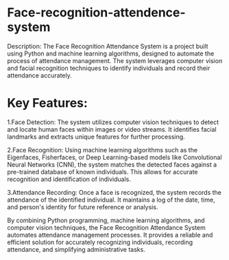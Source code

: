 # Face-recognition-attendence-system
Description: The Face Recognition Attendance System is a project built using Python and machine learning algorithms, designed to automate the process of attendance management. The system leverages computer vision and facial recognition techniques to identify individuals and record their attendance accurately.

# Key Features:

1.Face Detection:
The system utilizes computer vision techniques to detect and locate human faces within images or video streams. It identifies facial landmarks and extracts unique features for further processing.

2.Face Recognition:
Using machine learning algorithms such as the Eigenfaces, Fisherfaces, or Deep Learning-based models like Convolutional Neural Networks (CNN), the system matches the detected faces against a pre-trained database of known individuals. This allows for accurate recognition and identification of individuals.

3.Attendance Recording:
Once a face is recognized, the system records the attendance of the identified individual. It maintains a log of the date, time, and person's identity for future reference or analysis.


By combining Python programming, machine learning algorithms, and computer vision techniques, the Face Recognition Attendance System automates attendance management processes. It provides a reliable and efficient solution for accurately recognizing individuals, recording attendance, and simplifying administrative tasks.
